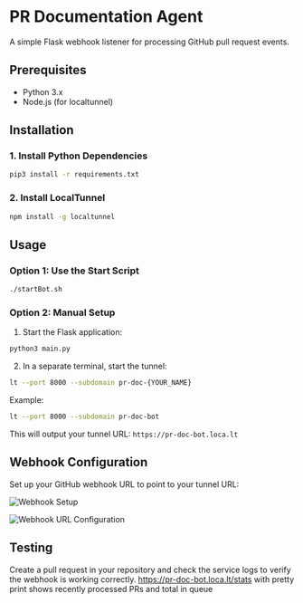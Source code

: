 # PR Documentation Agent

A simple Flask webhook listener for processing GitHub pull request events.

## Prerequisites

- Python 3.x
- Node.js (for localtunnel)

## Installation

### 1. Install Python Dependencies
```bash
pip3 install -r requirements.txt
```

### 2. Install LocalTunnel
```bash
npm install -g localtunnel
```

## Usage

### Option 1: Use the Start Script
```bash
./startBot.sh
```

### Option 2: Manual Setup
1. Start the Flask application:
```bash
python3 main.py
```

2. In a separate terminal, start the tunnel:
```bash
lt --port 8000 --subdomain pr-doc-{YOUR_NAME}
```
Example:
```bash
lt --port 8000 --subdomain pr-doc-bot
```

This will output your tunnel URL: `https://pr-doc-bot.loca.lt`

## Webhook Configuration

Set up your GitHub webhook URL to point to your tunnel URL:

![Webhook Setup](https://github.com/user-attachments/assets/7e68d67b-8104-4424-ad61-9e0c1d6888a7)

![Webhook URL Configuration](https://github.com/user-attachments/assets/24cc2cbf-5645-4a24-997e-4bb218a3879b)

## Testing

Create a pull request in your repository and check the service logs to verify the webhook is working correctly.
https://pr-doc-bot.loca.lt/stats with pretty print shows recently processed PRs and total in queue

